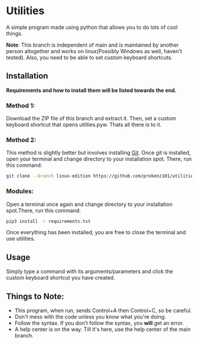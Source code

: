 # Utilities

A simple program made using python that allows you to do lots of cool things.

**Note**: This branch is independent of main and is maintained by another person altogether and works on linux(Possibly Windows as well, haven't tested). Also, you need to be able to set custom keyboard shortcuts.

## Installation
**Requirements and how to install them will be listed towards the end.**
### Method 1:
Download the ZIP file of this branch and extract it. Then, set a custom keyboard shortcut that opens utilties.pyw. Thats all there is to it.

### Method 2:
This method is slightly better but involves installing [Git](https://git-scm.com/). Once git is installed, open your terminal and change directory to your installation spot. There, run this command:
```bash
git clone --branch linux-edition https://github.com/prokenz101/utilities
```
### Modules:
Open a terminal once again and change directory to your installation spot.There, run this command:
```bash
pip3 install -r requirements.txt
```
Once everything has been installed, you are free to close the terminal and use utilities.

## Usage
Simply type a command with its arguments/parameters and click the custom keyboard shortcut you have created.

## Things to Note:
* This program, when run, sends Control+A then Control+C, so be careful.
* Don't mess with the code unless you know what you're doing.
* Follow the syntax. If you don't follow the syntax, you **will** get an error.
* A help center is on the way. Till it's here, use the help center of the main branch.